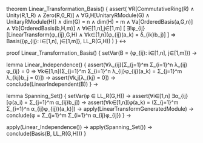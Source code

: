 theorem Linear_Transformation_Basis() {
  assert(
    ∀R[CommutativeRing(R) ∧ Unity(R,1_R) ∧ Zero(R,0_R)] ∧
    ∀G,H[UnitaryRModule(G) ∧ UnitaryRModule(H)] ∧
    dim(G) = n ∧ dim(H) = m ∧
    ∀a[OrderedBasis(a,G,n)] ∧
    ∀b[OrderedBasis(b,H,m)] ∧
    ∀i∈[1,n],j∈[1,m] [
      ∃!φ_{ij}[LinearTransform(φ_{ij},G,H) ∧
      ∀k∈[1,n](φ_{ij}(a_k) = δ_{ik}b_j)]
    ] ⇒
    Basis({φ_{ij}: i∈[1,n], j∈[1,m]}, LL_R(G,H))
  )
} ↔

proof Linear_Transformation_Basis() {
  setVar(B = {φ_{ij}: i∈[1,n], j∈[1,m]}) →
  
  lemma Linear_Independence() {
    assert(∀λ_{ij}[Σ_{j=1}^m Σ_{i=1}^n λ_{ij}φ_{ij} = 0 ⇒
           ∀k∈[1,n](Σ_{j=1}^m Σ_{i=1}^n λ_{ij}φ_{ij}(a_k) = 
           Σ_{j=1}^m λ_{kj}b_j = 0)]) →
    assert(∀k,j[λ_{kj} = 0]) →
    conclude(LinearIndependent(B))
  } →

  lemma Spanning_Set() {
    setVar(φ ∈ LL_R(G,H)) →
    assert(∀i∈[1,n] ∃α_{ij}[φ(a_i) = Σ_{j=1}^m α_{ij}b_j]) →
    assert(∀k∈[1,n][φ(a_k) = 
           (Σ_{j=1}^m Σ_{i=1}^n α_{ij}φ_{ij})(a_k)]) →
    apply(LinearTransformGeneratedModule) →
    conclude(φ = Σ_{j=1}^m Σ_{i=1}^n α_{ij}φ_{ij})
  } →

  apply(Linear_Independence()) →
  apply(Spanning_Set()) →
  conclude(Basis(B, LL_R(G,H)))
}